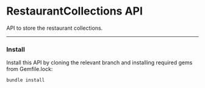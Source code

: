 # RestaurantCollections API

API to store the restaurant collections.


***

### Install

Install this API by cloning the relevant branch and installing required gems from Gemfile.lock:

``` 
bundle install
```
